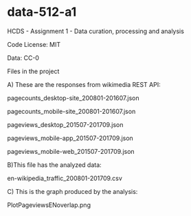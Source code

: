 
# data-512-a1
HCDS - Assignment 1 - Data curation, processing and analysis

Code License: MIT

Data: CC-0

Files in the project

A) These are the responses from wikimedia REST API:

pagecounts_desktop-site_200801-201607.json

pagecounts_mobile-site_200801-201607.json

pageviews_desktop_201507-201709.json

pageviews_mobile-app_201507-201709.json

pageviews_mobile-web_201507-201709.json

B)This file has the analyzed data:

en-wikipedia_traffic_200801-201709.csv

C) This is the graph produced by the analysis:

PlotPageviewsENoverlap.png
